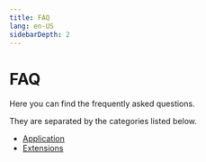 ```yaml
---
title: FAQ
lang: en-US
sidebarDepth: 2
---
```


# FAQ

Here you can find the frequently asked questions.

They are separated by the categories listed below.

- [Application](/help/faq/application/)
- [Extensions](/help/faq/extensions/)
